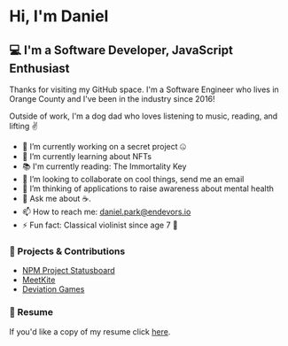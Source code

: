# Hi, I'm Daniel

## 💻 I'm a Software Developer, JavaScript Enthusiast

Thanks for visiting my GitHub space. I'm a Software Engineer who lives in Orange County and I've been in the industry since 2016!

Outside of work, I'm a dog dad who loves listening to music, reading, and lifting ✌️

- 🔭 I’m currently working on a secret project 🤐
- 🌱 I’m currently learning about NFTs
- 📚 I'm currently reading: The Immortality Key
- 👯 I’m looking to collaborate on cool things, send me an email
- 🤔 I’m thinking of applications to raise awareness about mental health
- 💬 Ask me about ☕️.
- 📫 How to reach me: daniel.park@endevors.io
- ⚡ Fun fact: Classical violinist since age 7 🎻

### 💼 Projects & Contributions

- [NPM Project Statusboard](https://npm.github.io/statusboard/)
- [MeetKite](https://www.meetkite.com/)
- [Deviation Games](https://www.deviationgames.com/)

### 📄 Resume

If you'd like a copy of my resume click [here](./Daniel_Park_Resume.pdf).
